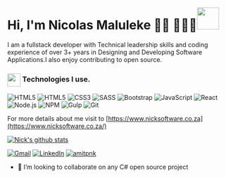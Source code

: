 # Hi, I'm Nicolas Maluleke 👋🏾 👩🏾‍💻<img src="https://media.giphy.com/media/IfsByYYHyNlnINT46g/giphy.gif" width="50">
 
 
I am a fullstack developer with Technical leadership skills and coding experience  of over 3+ years in  Designing and Developing Software Applications.I also enjoy contributing to open source.

<h3>
<img align="center" src="https://www.flaticon.com/svg/static/icons/svg/2933/2933245.svg" width="30"> Technologies I use.
</h3>

![HTML5](https://img.shields.io/badge/-C-Sharp-000000?style=flat&logo=C-Sharp)
![HTML5](https://img.shields.io/badge/-HTML5-000000?style=flat&logo=HTML5)
![CSS3](https://img.shields.io/badge/-CSS3-000000?style=flat&logo=CSS3&logoColor=1572B6)
![SASS](https://img.shields.io/badge/-SASS-000000?style=flat&logo=SASS)
![Bootstrap](https://img.shields.io/badge/-Bootstrap-000000?style=flat&logo=Bootstrap&logoColor=563D7C)
![JavaScript](https://img.shields.io/badge/-JavaScript-000000?style=flat&logo=javascript)
![React](https://img.shields.io/badge/-React-000000?style=flat&logo=React)
![Node.js](https://img.shields.io/badge/-Node.js-000000?style=flat&logo=Node.js&logoColor=339933)
![NPM](https://img.shields.io/badge/-NPM-000000?style=flat&logo=NPM&logoColor=CB3837)
![Gulp](https://img.shields.io/badge/-Gulp-000000?style=flat&logo=Gulp&logoColor=CF4647)
![Git](https://img.shields.io/badge/-Git-000000?style=flat&logo=Git&logoColor=F05032)

For more details about me visit to  [https://www.nicksoftware.co.za](https://www.nicksoftware.co.za/)

[![Nick's github stats](https://github-readme-stats.vercel.app/api?username=hnicolus&hide=contribs,issues,prs)](https://github.com/anuraghazra/github-readme-stats)
<!--
[![Top Langs](https://github-readme-stats.vercel.app/api/top-langs/?username=hnicolus&langs_count=10&layout=compact)](https://github.com/anuraghazra/github-readme-stats)
-->
<a href="mailto:nicolusmaluleke@gmail.com"><img src="https://img.shields.io/badge/-Gmail-c14438?style=flat-square&logo=Gmail&logoColor=white&link=mailto:nicolusmaluleke@gmail.com" alt="Gmail"></a>
<a href="https://www.linkedin.com/in/nicolas-maluleke-81a698191/?originalSubdomain=in"><img src="https://img.shields.io/badge/LinkedIn-%230077B5.svg?&style=flat-square&logo=linkedin&logoColor=white" alt="LinkedIn"></a>
<a href="https://github.com/hnicolus?tab=repositories"> <img src="https://komarev.com/ghpvc/?username=amitpnk" alt="amitpnk" /> </a>

- 👯 I’m looking to collaborate on any C# open source project

